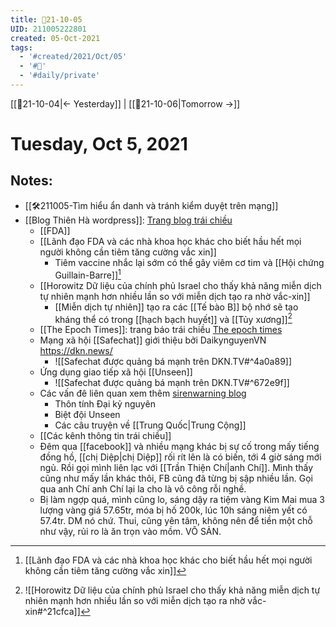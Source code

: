 ```yaml
---
title: 📝21-10-05
UID: 211005222801
created: 05-Oct-2021
tags:
  - '#created/2021/Oct/05'
  - '#📅'
  - '#daily/private'
---
```

[[📝21-10-04|<- Yesterday]] | [[📝21-10-06|Tomorrow ->]]
# Tuesday, Oct 5, 2021

## Notes:
- [[🛠️211005-Tìm hiểu ẩn danh và tránh kiểm duyệt trên mạng]]
- [[Blog Thiên Hà wordpress]]: [Trang blog trái chiều](https://nguyenthienha.files.wordpress.com)
	- [[FDA]]
	- [[Lãnh đạo FDA và các nhà khoa học khác cho biết hầu hết mọi người không cần tiêm tăng cường vắc xin]]
		- Tiêm vaccine nhắc lại sớm có thể gây viêm cơ tim và [[Hội chứng Guillain-Barre]][^1]
	- [[Horowitz Dữ liệu của chính phủ Israel cho thấy khả năng miễn dịch tự nhiên mạnh hơn nhiều lần so với miễn dịch tạo ra nhờ vắc-xin]]
		- [[Miễn dịch tự nhiên]] tạo ra các [[Tế bào B]] bộ nhớ sẽ tạo kháng thể có trong [[hạch bạch huyết]] và [[Tủy xương]][^2]
	- [[The Epoch Times]]: trang báo trái chiều [The epoch times](https://www.theepochtimes.com/) 
	- Mạng xã hội [[Safechat]] giới thiệu bởi DaikynguyenVN https://dkn.news/
		- ![[Safechat được quảng bá mạnh trên DKN.TV#^4a0a89]]
	- Ứng dụng giao tiếp xã hội [[Unseen]]
		- ![[Safechat được quảng bá mạnh trên DKN.TV#^672e9f]]
	- Các vấn đê liên quan xem thêm [sirenwarning blog](https://sirenwarning.wordpress.com/blog/)
		- Thôn tính Đại kỷ nguyên
		- Biệt đội Unseen
		- Các câu truyện về [[Trung Quốc|Trung Cộng]]
	- [[Các kênh thông tin trái chiều]]
	- Đêm qua [[facebook]] và nhiều mạng khác bị sự cố trong mấy tiếng đồng hồ, [[chị Diệp|chị Diệp]] rối rít lên là có biến, tới 4 giờ sáng mới ngủ. Rồi gọi mình liên lạc với [[Trần Thiện Chí|anh Chí]]. Mình thấy cũng như mấy lần khác thôi, FB cũng đã từng bị sập nhiều lần. Gọi qua anh Chí anh Chí lại la cho là vô công rỗi nghề.
	- Bị làm ngợp quá, mình cũng lo, sáng dậy ra tiệm vàng Kim Mai mua 3 lượng vàng giá 57.65tr, móa bị hố 200k, lúc 10h sáng niêm yết có 57.4tr. DM nó chứ. Thui, cũng yên tâm, không nên để tiền một chỗ như vậy, rủi ro là ăn trọn vào mồm. VÔ SẢN.


[^1]:[[Lãnh đạo FDA và các nhà khoa học khác cho biết hầu hết mọi người không cần tiêm tăng cường vắc xin]]
[^2]: ![[Horowitz Dữ liệu của chính phủ Israel cho thấy khả năng miễn dịch tự nhiên mạnh hơn nhiều lần so với miễn dịch tạo ra nhờ vắc-xin#^21cfca]]
